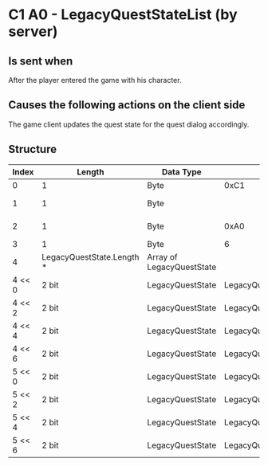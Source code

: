 # C1 A0 - LegacyQuestStateList (by server)

## Is sent when

After the player entered the game with his character.

## Causes the following actions on the client side

The game client updates the quest state for the quest dialog accordingly.

## Structure

| Index | Length | Data Type | Value | Description |
|-------|--------|-----------|-------|-------------|
| 0 | 1 |   Byte   | 0xC1  | [Packet type](PacketTypes.md) |
| 1 | 1 |    Byte   |      | Packet header - length of the packet |
| 2 | 1 |    Byte   | 0xA0  | Packet header - packet type identifier |
| 3 | 1 | Byte | 6 | QuestCount |
| 4 | LegacyQuestState.Length *  | Array of LegacyQuestState |  | States |
| 4 << 0 | 2 bit | LegacyQuestState | LegacyQuestState.Inactive | ScrollOfEmperorState |
| 4 << 2 | 2 bit | LegacyQuestState | LegacyQuestState.Inactive | ThreeTreasuresOfMuState |
| 4 << 4 | 2 bit | LegacyQuestState | LegacyQuestState.Inactive | GainHeroStatusState |
| 4 << 6 | 2 bit | LegacyQuestState | LegacyQuestState.Inactive | SecretOfDarkStoneState |
| 5 << 0 | 2 bit | LegacyQuestState | LegacyQuestState.Inactive | CertificateOfStrengthState |
| 5 << 2 | 2 bit | LegacyQuestState | LegacyQuestState.Inactive | InfiltrationOfBarrackState |
| 5 << 4 | 2 bit | LegacyQuestState | LegacyQuestState.Inactive | InfiltrationOfRefugeState |
| 5 << 6 | 2 bit | LegacyQuestState | LegacyQuestState.Undefined | UnusedQuestState |